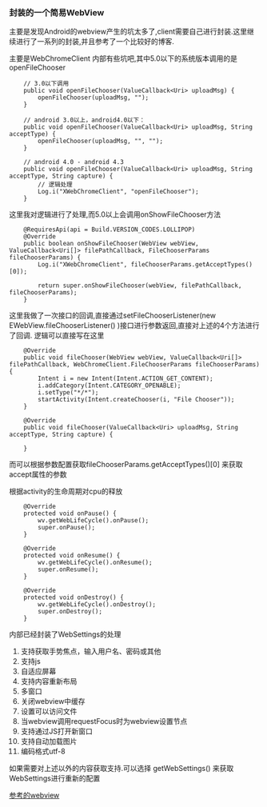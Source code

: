 ### 封装的一个简易WebView

主要是发现Android的webview产生的坑太多了,client需要自己进行封装.这里继续进行了一系列的封装,并且参考了一个比较好的博客.


主要是WebChromeClient 内部有些坑吧,其中5.0以下的系统版本调用的是 openFileChooser  

        // 3.0以下调用
        public void openFileChooser(ValueCallback<Uri> uploadMsg) {
            openFileChooser(uploadMsg, "");
        }
    
        // android 3.0以上，android4.0以下：
        public void openFileChooser(ValueCallback<Uri> uploadMsg, String acceptType) {
            openFileChooser(uploadMsg, "", "");
        }
    
        // android 4.0 - android 4.3
        public void openFileChooser(ValueCallback<Uri> uploadMsg, String acceptType, String capture) {
            // 逻辑处理
            Log.i("XWebChromeClient", "openFileChooser");
        }


这里我对逻辑进行了处理,而5.0以上会调用onShowFileChooser方法

        @RequiresApi(api = Build.VERSION_CODES.LOLLIPOP)
        @Override
        public boolean onShowFileChooser(WebView webView, ValueCallback<Uri[]> filePathCallback, FileChooserParams fileChooserParams) {
            Log.i("XWebChromeClient", fileChooserParams.getAcceptTypes()[0]);
    
            return super.onShowFileChooser(webView, filePathCallback, fileChooserParams);
        }

这里我做了一次接口的回调,直接通过setFileChooserListener(new EWebView.fileChooserListener() )接口进行参数返回,直接对上述的4个方法进行了回调.
逻辑可以直接写在这里

        @Override
        public void fileChooser(WebView webView, ValueCallback<Uri[]> filePathCallback, WebChromeClient.FileChooserParams fileChooserParams) {
            Intent i = new Intent(Intent.ACTION_GET_CONTENT);
            i.addCategory(Intent.CATEGORY_OPENABLE);
            i.setType("*/*");
            startActivity(Intent.createChooser(i, "File Chooser"));
        }

        @Override
        public void fileChooser(ValueCallback<Uri> uploadMsg, String acceptType, String capture) {

        }


而可以根据参数配置获取fileChooserParams.getAcceptTypes()[0] 来获取accept属性的参数

根据activity的生命周期对cpu的释放

        @Override
        protected void onPause() {
            wv.getWebLifeCycle().onPause();
            super.onPause();
        }
    
        @Override
        protected void onResume() {
            wv.getWebLifeCycle().onResume();
            super.onResume();
        }
    
        @Override
        protected void onDestroy() {
            wv.getWebLifeCycle().onDestroy();
            super.onDestroy();
        }
    
内部已经封装了WebSettings的处理

1. 支持获取手势焦点，输入用户名、密码或其他
2. 支持js
3. 自适应屏幕
4. 支持内容重新布局
5. 多窗口
6. 关闭webview中缓存
7. 设置可以访问文件
8. 当webview调用requestFocus时为webview设置节点
9. 支持通过JS打开新窗口
10. 支持自动加载图片
11. 编码格式utf-8


如果需要对上述以外的内容获取支持.可以选择 getWebSettings() 来获取WebSettings进行重新的配置


[参考的webview](https://github.com/Justson/AgentWeb)